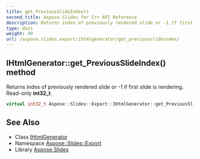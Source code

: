 ```yaml
---
title: get_PreviousSlideIndex()
second_title: Aspose.Slides for C++ API Reference
description: Returns index of previously rendered slide or -1 if first slide is rendering. Read-only int32_t.
type: docs
weight: 40
url: /aspose.slides.export/ihtmlgenerator/get_previousslideindex/
---
```

## IHtmlGenerator::get_PreviousSlideIndex() method


Returns index of previously rendered slide or -1 if first slide is rendering. Read-only **int32_t**.

```cpp
virtual int32_t Aspose::Slides::Export::IHtmlGenerator::get_PreviousSlideIndex()=0
```

## See Also

* Class [IHtmlGenerator](../)
* Namespace [Aspose::Slides::Export](../../)
* Library [Aspose.Slides](../../../)